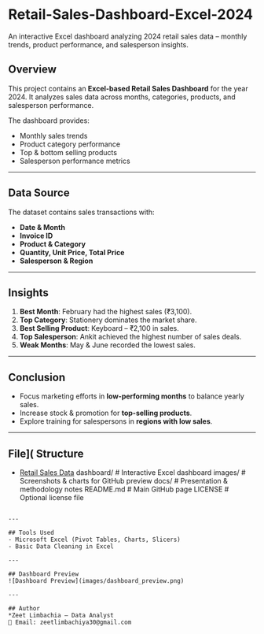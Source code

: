 # Retail-Sales-Dashboard-Excel-2024
An interactive Excel dashboard analyzing 2024 retail sales data – monthly trends, product performance, and salesperson insights.

## Overview
This project contains an **Excel-based Retail Sales Dashboard** for the year 2024. 
It analyzes sales data across months, categories, products, and salesperson performance.

The dashboard provides:
- Monthly sales trends
- Product category performance
- Top & bottom selling products
- Salesperson performance metrics

---

## Data Source
The dataset contains sales transactions with:
- **Date & Month**
- **Invoice ID**
- **Product & Category**
- **Quantity, Unit Price, Total Price**
- **Salesperson & Region**

---

## Insights
1. **Best Month**: February had the highest sales (₹3,100).
2. **Top Category**: Stationery dominates the market share.
3. **Best Selling Product**: Keyboard – ₹2,100 in sales.
4. **Top Salesperson**: Ankit achieved the highest number of sales deals.
5. **Weak Months**: May & June recorded the lowest sales.

---

## Conclusion
- Focus marketing efforts in **low-performing months** to balance yearly sales.
- Increase stock & promotion for **top-selling products**.
- Explore training for salespersons in **regions with low sales**.

---

## File]( Structure

- <a href="https://github.com/zeet0311/Retail-Sales-Dashboard-Excel-2024/blob/main/Retail%20store%20project.xlsx">Retail Sales Data</a>
dashboard/          # Interactive Excel dashboard
images/             # Screenshots & charts for GitHub preview
docs/               # Presentation & methodology notes
README.md           # Main GitHub page
LICENSE             # Optional license file
```

---

## Tools Used
- Microsoft Excel (Pivot Tables, Charts, Slicers)
- Basic Data Cleaning in Excel

---

## Dashboard Preview
![Dashboard Preview](images/dashboard_preview.png)

---

## Author
*Zeet Limbachia – Data Analyst  
📧 Email: zeetlimbachiya30@gmail.com
